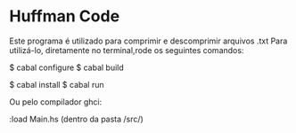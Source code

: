 # Huffman Code

Este programa é utilizado para comprimir e descomprimir arquivos .txt
Para utilizá-lo, diretamente no terminal,rode os seguintes comandos:

$ cabal configure
$ cabal build

$ cabal install
$ cabal run

Ou pelo compilador ghci:

:load Main.hs (dentro da pasta /src/)
